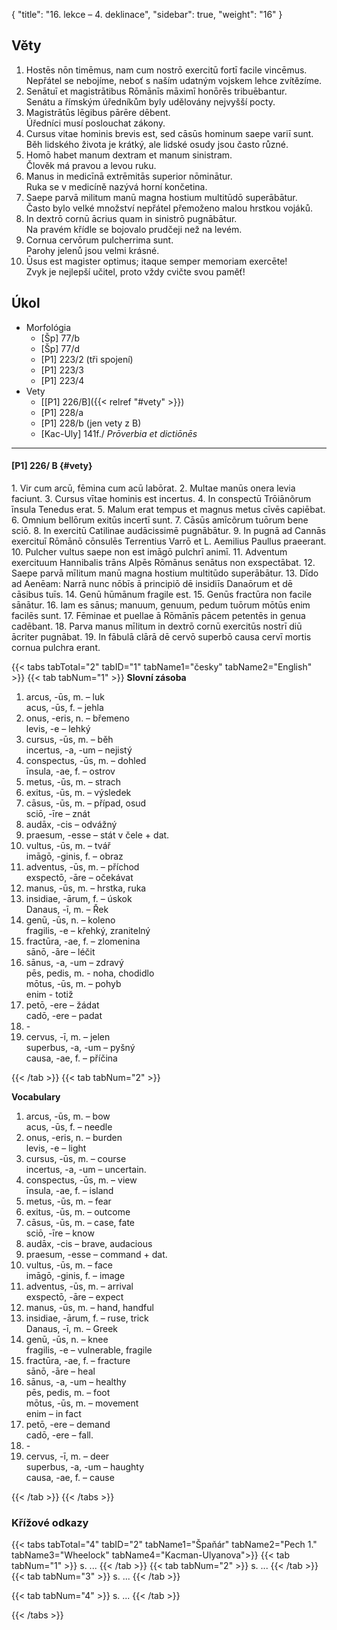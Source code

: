 {
    "title": "16. lekce – 4. deklinace",
    "sidebar": true,
    "weight": "16"
}

## Věty

1. Hostēs nōn timēmus, nam cum nostrō exercitū fortī facile vincēmus.   
   Nepřátel se nebojíme, neboť s naším udatným vojskem lehce zvítězíme.   
2. Senātuī et magistrātibus Rōmānīs māximī honōrēs tribuēbantur.   
   Senátu a římským úředníkům byly udělovány nejvyšší pocty. 
3. Magistrātūs lēgibus pārēre dēbent.   
   Úředníci musí poslouchat zákony.   
4. Cursus vitae hominis brevis est, sed cāsūs hominum saepe variī sunt.   
   Běh lidského života je krátký, ale lidské osudy jsou často různé. 
5. Homō habet manum dextram et manum sinistram.   
   Člověk má pravou a levou ruku.
6. Manus in medicīnā extrēmitās superior nōminātur.  
   Ruka se v medicíně nazývá horní končetina. 
7. Saepe parvā militum manū magna hostium multitūdō superābātur.   
   Často bylo velké množství nepřátel přemoženo malou hrstkou vojáků. 
8. In dextrō cornū ācrius quam in sinistrō pugnābātur.   
   Na pravém křídle se bojovalo prudčeji než na levém.
9. Cornua cervōrum pulcherrima sunt.   
   Parohy jelenů jsou velmi krásné.   
10. Ūsus est magister optimus; itaque semper memoriam exercēte!  
    Zvyk je nejlepší učitel, proto vždy cvičte svou paměť! 



## Úkol

- Morfológia
  - [Šp] 77/b
  - [Šp] 77/d
  - [P1] 223/2 (tři spojení)
  - [P1] 223/3
  - [P1] 223/4
- Vety
  - [[P1] 226/B]({{< relref "#vety" >}})
  - [P1] 228/a
  - [P1] 228/b (jen vety z B)
  - [Kac-Uly] 141f./ *Prōverbia et dictiōnēs*

---



#### [P1] 226/ B {#vety} 

1\. Vir cum arcū, fēmina cum acū labōrat. 2. Multae manūs onera levia faciunt. 3. Cursus vītae hominis est incertus. 4. In conspectū Trōiānõrum īnsula Tenedus erat. 5. Malum erat tempus et magnus metus cīvēs capiēbat. 6. Omnium bellōrum exitūs incertī sunt. 7. Cāsūs amīcõrum tuōrum bene sciō. 8. In exercitū Catilinae audācissimē pugnābātur. 9. In pugnā ad Cannās exercituī Rōmānō cōnsulēs Terrentius Varrō et L. Aemilius Paullus praeerant. 10. Pulcher vultus saepe non est imāgō pulchrī animī. 11. Adventum exercituum Hannibalis trāns Alpēs Rōmānus senātus non exspectābat. 12. Saepe parvā mīlitum manū magna hostium multitūdo superābātur. 13. Dīdo ad Aenēam: Narrā nunc nōbīs ā principiō dē insidiīs Danaōrum et dē cāsibus tuīs. 14. Genū hūmānum fragile est. 15. Genūs fractūra non facile sānātur. 16. Iam es sānus; manuum, genuum, pedum tuōrum mōtūs enim facilēs sunt. 17. Fēminae et puellae ā Rōmānīs pācem petentēs in genua cadēbant. 18. Parva manus mīlitum in dextrō cornū exercitūs nostrī diū ācriter pugnābat. 19. In fābulā clārā dē cervō superbō causa cervī mortis cornua pulchra erant.

{{< tabs tabTotal="2" tabID="1" tabName1="česky" tabName2="English" >}}
{{< tab tabNum="1" >}}
**Slovní zásoba**

1. arcus, -ūs, m. – luk    
   acus, -ūs, f. – jehla 
2. onus, -eris, n. – břemeno     
   levis, -e – lehký 
3. cursus, -ūs, m. – běh     
   incertus, -a, -um – nejistý 
4. conspectus, -ūs, m. – dohled     
   īnsula, -ae, f. – ostrov 
5. metus, -ūs, m. – strach 
6. exitus, -ūs, m. – výsledek 
7. cāsus, -ūs, m. – případ, osud   
   sciō, -īre – znát 
8. audāx, -cis – odvážný 
9. praesum, -esse – stát v čele + dat. 
10. vultus, -ūs, m. – tvář     
    imāgō, -ginis, f. – obraz 
11. adventus, -ūs, m. – příchod  
    exspectō, -āre – očekávat 
12. manus, -ūs, m. – hrstka, ruka
13. insidiae, -ārum, f. –  úskok     
    Danaus, -ī, m. – Řek 
14. genū, -ūs, n. –  koleno     
    fragilis, -e – křehký, zranitelný 
15. fractūra, -ae, f. – zlomenina     
    sānō, -āre – léčit 
16. sānus, -a, -um – zdravý    
    pēs, pedis, m. - noha, chodidlo    
    mōtus, -ūs, m. – pohyb     
    enim - totiž 
17. petō, -ere – žádat   
    cadō, -ere – padat 
18. \-
19. cervus, -ī, m. – jelen    
    superbus, -a, -um – pyšný     
    causa, -ae, f. – příčina 

{{< /tab >}}
{{< tab tabNum="2" >}}

**Vocabulary**

1. arcus, -ūs, m. – bow   
   acus, -ūs, f. – needle 
2. onus, -eris, n. – burden    
   levis, -e – light 
3. cursus, -ūs, m. – course    
   incertus, -a, -um – uncertain. 
4. conspectus, -ūs, m. – view    
   īnsula, -ae, f. – island 
5. metus, -ūs, m. – fear 
6. exitus, -ūs, m. – outcome 
7. cāsus, -ūs, m. – case, fate   
   sciō, -īre – know 
8. audāx, -cis – brave, audacious 
9. praesum, -esse – command + dat.
10. vultus, -ūs, m. – face    
    imāgō, -ginis, f. – image
11. adventus, -ūs, m. – arrival    
    exspectō, -āre – expect 
12. manus, -ūs, m. – hand, handful 
13. insidiae, -ārum, f. –  ruse, trick    
    Danaus, -ī, m. – Greek 
14. genū, -ūs, n. –  knee    
    fragilis, -e – vulnerable, fragile
15. fractūra, -ae, f. – fracture    
    sānō, -āre – heal
16. sānus, -a, -um – healthy   
    pēs, pedis, m. – foot    
    mōtus, -ūs, m. – movement    
    enim – in fact 
17. petō, -ere – demand    
    cadō, -ere – fall. 
18. \-
19. cervus, -ī, m. – deer   
    superbus, -a, -um – haughty    
    causa, -ae, f. – cause 

{{< /tab >}}
{{< /tabs >}}

### Křížové odkazy  

{{< tabs tabTotal="4" tabID="2" tabName1="Špaňár" tabName2="Pech 1." tabName3="Wheelock" tabName4="Kacman-Ulyanova">}}
{{< tab tabNum="1" >}}
s. ...
{{< /tab >}}
{{< tab tabNum="2" >}}
s. ...
{{< /tab >}}
{{< tab tabNum="3" >}}
s. ...
{{< /tab >}}

{{< tab tabNum="4" >}}
s. ...
{{< /tab >}}

{{< /tabs >}}





